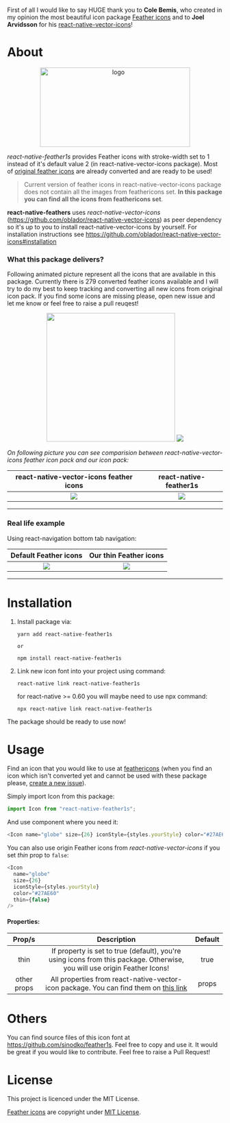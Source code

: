 First of all I would like to say HUGE thank you to **Cole Bemis**, who created in my opinion the most beautiful icon package [Feather icons](https://feathericons.com/) and to **Joel Arvidsson** for his [react-native-vector-icons](https://github.com/oblador/react-native-vector-icons)!

# About

<p align="center">
  <img alt="logo" width="350" height="185" src="https://user-images.githubusercontent.com/33039909/61521189-fac5a900-aa0f-11e9-9f37-ce9142bdb24c.png">
</p>

_react-native-feather1s_ provides Feather icons with stroke-width set to 1 instead of it's default value 2 (in react-native-vector-icons package). Most of [original feather icons](https://feathericons.com/) are already converted and are ready to be used!

> Current version of feather icons in react-native-vector-icons package does not contain all the images from feathericons set. **In this package you can find all the icons from feathericons set**.

**react-native-feathers** uses _react-native-vector-icons_ (https://github.com/oblador/react-native-vector-icons) as peer dependency so it's up to you to install react-native-vector-icons by yourself. For installation instructions see https://github.com/oblador/react-native-vector-icons#installation

### What this package delivers?

Following animated picture represent all the icons that are available in this package. Currently there is 279 converted feather icons available and I will try to do my best to keep tracking and converting all new icons from original icon pack. If you find some icons are missing please, open new issue and let me know or feel free to raise a pull reuqest!

<p align="center">
  <img width="300" src="https://user-images.githubusercontent.com/33039909/61521869-77a55280-aa11-11e9-882e-a29e50a04067.png">
  <img src="https://media.giphy.com/media/ii2G5CUoaic46kBbue/giphy.gif">
</p>


_On following picture you can see comparision between react-native-vector-icons feather icon pack and our icon pack:_

|   react-native-vector-icons feather icons      |    react-native-feather1s         |
| :-------------------------------------------------------------------------------------------------------: | :-------------------------------------------------------------------------------------------------------: |
| ![](https://user-images.githubusercontent.com/33039909/61454958-9567ae80-a962-11e9-89a8-8d26cfbc4e1b.png) | ![](https://user-images.githubusercontent.com/33039909/61454956-94cf1800-a962-11e9-88f6-0236d6095602.png) |

----

### Real life example

Using react-navigation bottom tab navigation:

|                                           Default Feather icons                                           |                                          Our thin Feather icons                                           |
| :-------------------------------------------------------------------------------------------------------: | :-------------------------------------------------------------------------------------------------------: |
| ![](https://user-images.githubusercontent.com/33039909/61456985-ab2ba280-a967-11e9-8d93-ec0cd996f899.png) | ![](https://user-images.githubusercontent.com/33039909/61456986-ac5ccf80-a967-11e9-9a78-5c8cd35f76b1.png) |

----

# Installation

1. Install package via:

   ```npm
   yarn add react-native-feather1s

   or

   npm install react-native-feather1s
   ```

2. Link new icon font into your project using command:

   ```npm
   react-native link react-native-feather1s
   ```

   for react-native >= 0.60 you will maybe need to use npx command:

   ```npm
   npx react-native link react-native-feather1s
   ```

The package should be ready to use now!

# Usage

Find an icon that you would like to use at [feathericons](https://feathericons.com/) (when you find an icon which isn't converted yet and cannot be used with these package please, [create a new issue](https://github.com/sinodko/react-native-feather1s/issues/new)).

Simply import Icon from this package:

```js
import Icon from "react-native-feather1s";
```

And use component where you need it:

```js
<Icon name="globe" size={26} iconStyle={styles.yourStyle} color="#27AE60" />
```

You can also use origin Feather icons from _react-native-vector-icons_ if you set _thin_ prop to `false`:

```js
<Icon
  name="globe"
  size={26}
  iconStyle={styles.yourStyle}
  color="#27AE60"
  thin={false}
/>
```

#### Properties:

|   Prop/s    |                                                                         Description                                                                         | Default |
| :---------: | :---------------------------------------------------------------------------------------------------------------------------------------------------------: | :-----: |
|    thin     |                  If property is set to true (default), you're using icons from this package. Otherwise, you will use origin Feather Icons!                  |  true   |
| other props | All properties from react-native-vector-icon package. You can find them on [this link](https://github.com/oblador/react-native-vector-icons#icon-component) |  props  |

# Others

You can find source files of this icon font at https://github.com/sinodko/feather1s. Feel free to copy and use it. It would be great if you would like to contribute. Feel free to raise a Pull Request!

# License

This project is licenced under the MIT License.

[Feather icons](https://feathericons.com/) are copyright under [MIT License](https://github.com/feathericons/feather/blob/master/LICENSE).
